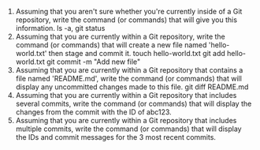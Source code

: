 1) Assuming that you aren't sure whether you're currently inside of a Git repository, write the command (or commands) that will give you this information.
ls -a, git status
2) Assuming that you are currently within a Git repository, write the command (or commands) that will create a new file named 'hello-world.txt' then stage and commit it.
touch hello-world.txt
git add hello-world.txt
git commit -m "Add new file"
3) Assuming that you are currently within a Git repository that contains a file named 'README.md', write the command (or commands) that will display any uncommitted changes made to this file.
git diff README.md
4) Assuming that you are currently within a Git repository that includes several commits, write the command (or commands) that will display the changes from the commit with the ID of abc123.
5) Assuming that you are currently within a Git repository that includes multiple commits, write the command (or commands) that will display the IDs and commit messages for the 3 most recent commits.